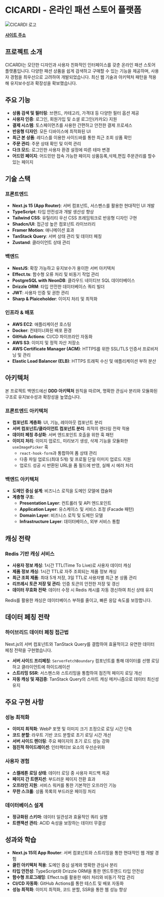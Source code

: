 # CICARDI - 온라인 패션 스토어 플랫폼

![CICARDI 로고](https://www.cicardi.store/cicardi-meta-image.png)

**[사이트 주소](https://www.cicardi.store)**

## 프로젝트 소개

CICARDI는 모던한 디자인과 사용자 친화적인 인터페이스를 갖춘 온라인 패션 스토어 플랫폼입니다. 다양한 패션 상품을 쉽게 검색하고 구매할 수 있는 기능을 제공하며, 사용자 경험을 최우선으로 고려하여 개발되었습니다. 최신 웹 기술과 아키텍처 패턴을 적용해 유지보수성과 확장성을 확보했습니다.

## 주요 기능

- **상품 검색 및 필터링**: 브랜드, 카테고리, 가격대 등 다양한 필터 옵션 제공
- **사용자 인증**: 로그인, 회원가입 및 소셜 로그인(카카오) 지원
- **결제 시스템**: 토스페이먼츠를 사용한 간편하고 안전한 결제 프로세스
- **반응형 디자인**: 모든 디바이스에 최적화된 UI
- **최근 본 상품**: 레디스를 이용한 사이드바를 통한 최근 조회 상품 확인
- **주문 관리**: 주문 상태 확인 및 이력 관리
- **다크 모드**: 로그인한 사용자 환경 설정에 따른 테마 변경
- **어드민 페이지**: 어드민만 접속 가능한 페이지 상품등록,삭제,편집 주문관리를 할수 있는 페이지

## 기술 스택

### 프론트엔드

- **Next.js 15 (App Router)**: 서버 컴포넌트, 서스펜스를 활용한 현대적인 UI 개발
- **TypeScript**: 타입 안전성과 개발 생산성 향상
- **Tailwind CSS**: 유틸리티 우선 CSS 프레임워크로 반응형 디자인 구현
- **Shadcn/UI**: 접근성 높은 컴포넌트 라이브러리
- **Framer Motion**: 애니메이션 효과
- **TanStack Query**: 서버 상태 관리 및 데이터 페칭
- **Zustand**: 클라이언트 상태 관리

### 백엔드

- **NestJS**: 확장 가능하고 유지보수가 용이한 서버 아키텍처
- **Effect.ts**: 함수형 오류 처리 및 비동기 작업 관리
- **PostgreSQL with NeonDB**: 클라우드 네이티브 SQL 데이터베이스
- **Drizzle ORM**: 타입 안전한 데이터베이스 쿼리 빌더
- **JWT**: 사용자 인증 및 권한 관리
- **Sharp & Plaiceholder**: 이미지 처리 및 최적화

### 인프라 & 배포

- **AWS EC2**: 애플리케이션 호스팅
- **Docker**: 컨테이너화된 배포 환경
- **GitHub Actions**: CI/CD 파이프라인 자동화
- **AWS S3**: 이미지 및 정적 자산 저장소
- **AWS Certificate Manager (ACM)**: HTTPS를 위한 SSL/TLS 인증서 프로비저닝 및 관리
- **Elastic Load Balancer (ELB)**: HTTPS 트래픽 수신 및 애플리케이션 부하 분산

## 아키텍처

본 프로젝트 백엔드에선 **DDD 아키텍처** 원칙을 따르며, 명확한 관심사 분리와 모듈화된 구조로 유지보수성과 확장성을 높였습니다.

### 프론트엔드 아키텍처

- **컴포넌트 계층화**: UI, 기능, 레이아웃 컴포넌트 분리
- **서버 컴포넌트/클라이언트 컴포넌트 분리**: 최적의 렌더링 전략 적용
- **데이터 페칭 추상화**: 서버 엔드포인트 호출을 위한 훅 패턴
- **이미지 처리**: 이미지 업로드, 미리보기 생성, 삭제 기능을 모듈화한 `useImagePicker` 훅
  - `react-hook-form`과 통합하여 폼 상태 관리
  - 다중 파일 업로드(최대 5개) 및 프로필 단일 이미지 업로드 지원
  - 업로드 성공 시 반환된 URL을 폼 필드에 반영, 실패 시 에러 처리

### 백엔드 아키텍처

- **도메인 중심 설계**: 비즈니스 로직을 도메인 모델에 캡슐화
- **계층형 구조**:
  - **Presentation Layer**: 컨트롤러 및 API 엔드포인트
  - **Application Layer**: 유스케이스 및 서비스 조정 (Facade 패턴)
  - **Domain Layer**: 비즈니스 로직 및 도메인 모델
  - **Infrastructure Layer**: 데이터베이스, 외부 서비스 통합

## 캐싱 전략

### Redis 기반 캐싱 서비스

- **사용자 정보 캐싱**: 1시간 TTL(Time To Live)로 사용자 데이터 캐싱
- **제품 정보 캐싱**: 1시간 TTL로 자주 조회되는 제품 정보 캐싱
- **최근 조회 제품**: 최대 5개 저장, 3일 TTL로 사용자별 최근 본 상품 관리
- **리프레시 토큰 저장 및 관리**: 인증 토큰의 안전한 저장 및 갱신
- **데이터 무효화 전략**: 데이터 수정 시 Redis 캐시를 자동 갱신하여 최신 상태 유지

Redis를 활용한 캐싱은 데이터베이스 부하를 줄이고, 빠른 응답 속도를 보장합니다.

## 데이터 페칭 전략

### 하이브리드 데이터 페칭 접근법

Next.js의 서버 컴포넌트와 TanStack Query를 결합하여 효율적이고 유연한 데이터 페칭 전략을 구현했습니다.

- **서버 사이드 프리페칭**: `ServerFetchBoundary` 컴포넌트를 통해 데이터를 선행 로딩하고 클라이언트에 하이드레이션
- **스트리밍 SSR**: 서스펜스와 스트리밍을 통합하여 점진적 페이지 로딩 개선
- **자동 캐싱 및 재검증**: TanStack Query의 스마트 캐싱 메커니즘으로 데이터 최신성 유지

## 주요 구현 사항

### 성능 최적화

- **이미지 최적화**: WebP 포맷 및 이미지 크기 조정으로 로딩 시간 단축
- **코드 분할**: 라우트 기반 코드 분할로 초기 로딩 시간 개선
- **서버 사이드 렌더링**: 주요 페이지의 초기 로드 성능 강화
- **점진적 하이드레이션**: 인터랙티브 요소의 우선순위화

### 사용자 경험

- **스켈레톤 로딩 상태**: 데이터 로딩 중 사용자 피드백 제공
- **페이지 간 트랜지션**: 부드러운 페이지 전환 효과
- **오프라인 지원**: 서비스 워커를 통한 기본적인 오프라인 기능
- **무한 스크롤**: 상품 목록의 부드러운 페이징 처리

### 데이터베이스 설계

- **정규화된 스키마**: 데이터 일관성과 효율적인 쿼리 실행
- **트랜잭션 관리**: ACID 속성을 보장하는 데이터 무결성

## 성과와 학습

- **Next.js 15의 App Router**: 서버 컴포넌트와 스트리밍을 통한 현대적인 웹 개발 경험
- **클린 아키텍처 적용**: 도메인 중심 설계와 명확한 관심사 분리
- **타입 안전성**: TypeScript와 Drizzle ORM을 통한 엔드투엔드 타입 안전성
- **함수형 프로그래밍**: Effect.ts를 활용한 에러 처리와 비동기 작업 관리
- **CI/CD 자동화**: GitHub Actions를 통한 테스트 및 배포 자동화
- **성능 최적화**: 이미지 최적화, 코드 분할, SSR을 통한 웹 성능 향상

